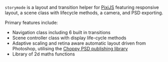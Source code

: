 `storymode` is a layout and transition helper for [PixiJS](https://www.pixijs.com/) featuring responsive layout, a scene class with lifecycle methods, a camera, and PSD exporting.

Primary features include: 

- Navigation class including 6 built in transitions
- Scene controller class with display life-cycle methods
- Adaptive scaling and retina aware automatic layout driven from Photoshop, utilising the [Choppy PSD publishing library](https://www.npmjs.com/package/choppy)
- Library of 2d maths functions
